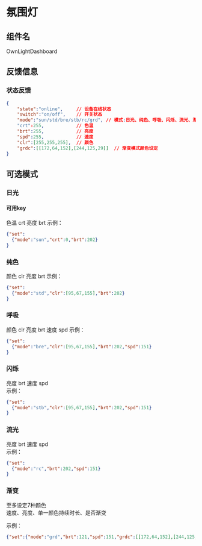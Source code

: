 # 氛围灯  
## 组件名  
OwnLightDashboard  

## 反馈信息

### 状态反馈  
```json
{
    "state":"online",     // 设备在线状态
    "switch":"on/off",    // 开关状态
    "mode":"sun/std/bre/stb/rc/grd", // 模式:日光、纯色、呼吸、闪烁、流光、渐变
    "crt":255,            // 色温
    "brt":255,            // 亮度
    "spd":255,            // 速度
    "clr":[255,255,255],  // 颜色
    "grdc":[[172,64,152],[244,125,29]]  // 渐变模式颜色设定
}
```

## 可选模式  

### 日光  
#### 可用key
色温 crt
亮度 brt
示例：  
```json
{"set":
  {"mode":"sun","crt":0,"brt":202}
}
```

### 纯色  
颜色 clr
亮度 brt
示例：  
```json
{"set":
  {"mode":"std","clr":[95,67,155],"brt":202}
}
```

### 呼吸  
颜色 clr
亮度 brt
速度 spd
示例：  
```json
{"set":
  {"mode":"bre","clr":[95,67,155],"brt":202,"spd":151}
}
```

### 闪烁  
亮度 brt
速度 spd   
示例：  
```json
{"set":
  {"mode":"stb","clr":[95,67,155],"brt":202,"spd":151}
}
```

### 流光  
亮度 brt
速度 spd  
示例：  
```json
{"set":
  {"mode":"rc","brt":202,"spd":151}
}
```

### 渐变 
至多设定7种颜色  
速度、亮度、单一颜色持续时长、是否渐变  

示例：  
```json
{"set":{"mode":"grd","brt":121,"spd":151,"grdc":[[172,64,152],[244,125,29]]}}
```


